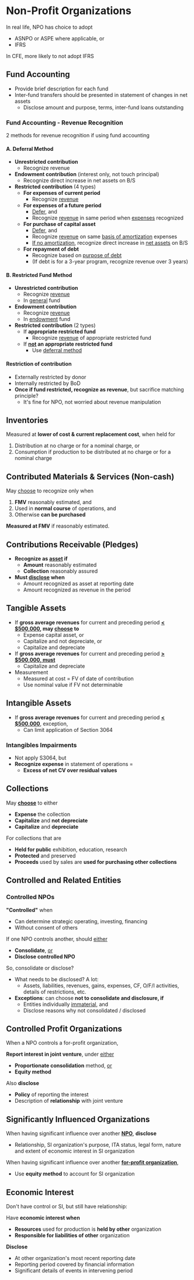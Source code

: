 # Non-Profit Organizations

In real life, NPO has choice to adopt

- ASNPO or ASPE where applicable, or
- IFRS

In CFE, more likely to not adopt IFRS

## Fund Accounting

- Provide brief description for each fund
- Inter-fund transfers should be presented in statement of changes in net assets
  - Disclose amount and purpose, terms, inter-fund loans outstanding

### Fund Accounting - Revenue Recognition

2 methods for revenue recognition if using fund accounting

#### A. Deferral Method

- **Unrestricted contribution**
  - Recognize revenue
- **Endowment contribution** (interest only, not touch principal)
  - Recognize direct increase in net assets on B/S
- **Restricted contribution** (4 types)
  - **For expenses of current period**
    - Recognize <u>revenue</u>
  - **For expenses of a future period**
    - <u>Defer</u>, and
    - Recognize <u>revenue</u> in same period when <u>expenses</u> recognized
  - **For purchase of capital asset**
    - <u>Defer</u>, and
    - Recognize <u>revenue</u> on same <u>basis of amortization</u> expenses
    - <u>If no amortization</u>, recognize direct increase in <u>net assets</u> on B/S
  - **For repayment of debt**
    - Recognize based on <u>purpose of debt</u>
    - (If debt is for a 3-year program, recognize revenue over 3 years)

#### B. Restricted Fund Method

- **Unrestricted contribution**
  - Recognize <u>revenue</u>
  - In <u>general</u> fund
- **Endowment contribution**
  - Recognize <u>revenue</u>
  - In <u>endowment</u> fund
- **Restricted contribution** (2 types)
  - If **appropriate restricted fund**
    - Recognize <u>revenue</u> of appropriate restricted fund
  - If **<u>not</u> an appropriate restricted fund**
    - Use <u>deferral method</u>

#### Restriction of contribution

- Externally restricted by donor
- Internally restricted by BoD
- **Once if fund restricted, recognize as revenue**, but sacrifice matching principle?
  - It's fine for NPO, not worried about revenue manipulation

## Inventories

Measured at **lower of cost & current replacement cost**, when held for

1. Distribution at no charge or for a nominal charge, or
2. Consumption if production to be distributed at no charge or for a nominal charge

## Contributed Materials & Services (Non-cash)

May <u>choose</u> to recognize only when

1. **FMV** reasonably estimated, and
2. Used in **normal course** of operations, and
3. Otherwise **can be purchased**

**Measured at FMV** if reasonably estimated.

## Contributions Receivable (Pledges)

- **Recognize as <u>asset</u> if**
  - **Amount**  reasonably estimated
  - **Collection** reasonably assured
- **Must <u>disclose</u> when**
  - Amount recognized as asset at reporting date
  - Amount recognized as revenue in the period

## Tangible Assets

- If **gross average revenues** for current and preceding period **<u>< $500,000</u>, may <u>choose</u> to** 
  - Expense capital asset, or
  - Capitalize and not depreciate, or
  - Capitalize and depreciate 
- If **gross average revenues** for current and preceding period **<u>> $500,000, must</u>**
  - Capitalize and depreciate 
- Measurement
  - Measured at cost = FV of date of contribution
  - Use nominal value if FV not determinable

## Intangible Assets

- If **gross average revenues** for current and preceding period **<u>< $500,000</u>**, exception,
  - Can limit application of Section 3064 

### Intangibles Impairments

- Not apply S3064, but
- **Recognize expense** in statement of operations = 
  - **Excess of net CV over residual values**

## Collections

May **<u>choose</u>** to either

- **Expense** the collection
- **Capitalize** and **not depreciate**
- **Capitalize** and **depreciate**

For collections that are

- **Held for public** exhibition, education, research
- **Protected** and preserved
- **Proceeds** used by sales are **used for purchasing other collections**

## Controlled and Related Entities

### Controlled NPOs

**"Controlled"** when

- Can determine strategic operating, investing, financing
- Without consent of others

If one NPO controls another, should <u>either</u>

- **Consolidate**, <u>or</u>
- **Disclose controlled NPO**

So, consolidate or disclose?

- What needs to be disclosed? A lot:
  - Assets, liabilities, revenues, gains, expenses, CF, O/F/I activities, details of restrictions, etc.
- **Exceptions**: can choose **not to consolidate and disclosure, if**
  - Entities individually <u>immaterial</u>, and
  - Disclose reasons why not consolidated / disclosed

## Controlled Profit Organizations

When a NPO controls a for-profit organization,

**Report interest in joint venture**, under <u>either</u>

- **Proportionate consolidation** method, <u>or</u>
- **Equity method**

Also **disclose**

- **Policy** of reporting the interest
- Description of **relationship** with joint venture

## Significantly Influenced Organizations

When having significant influence over another **<u>NPO</u>**, **disclose**

- Relationship, SI organization's purpose, ITA status, legal form, nature and extent of economic interest in SI organization

When having significant influence over another **<u>for-profit organization</u>**,

- Use **equity method** to account for SI organization

## Economic Interest

Don't have control or SI, but still have relationship:

Have **economic interest when**

- **Resources** used for production is **held by other** organization
- **Responsible for liabilities of other** organization

**Disclose**

- At other organization's most recent reporting date
- Reporting period covered by financial information
- Significant details of events in intervening period

